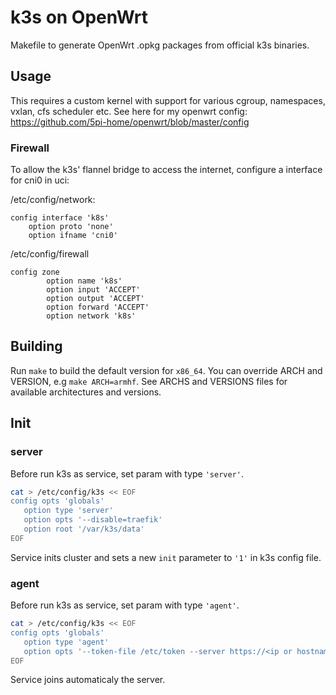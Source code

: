 # k3s on OpenWrt
Makefile to generate OpenWrt .opkg packages from official k3s binaries.

## Usage
This requires a custom kernel with support for various cgroup, namespaces, vxlan, cfs
scheduler etc. See here for my openwrt config: https://github.com/5pi-home/openwrt/blob/master/config

### Firewall
To allow the k3s' flannel bridge to access the internet, configure a interface
for cni0 in uci:

/etc/config/network:
```
config interface 'k8s'
	option proto 'none'
	option ifname 'cni0'
```

/etc/config/firewall
```
config zone
        option name 'k8s'
        option input 'ACCEPT'
        option output 'ACCEPT'
        option forward 'ACCEPT'
        option network 'k8s'
```

## Building
Run `make` to build the default version for `x86_64`. You can override ARCH and
VERSION, e.g `make ARCH=armhf`. See ARCHS and VERSIONS files for available
architectures and versions.

## Init
### server
Before run k3s as service, set param with type `'server'`.
```bash
cat > /etc/config/k3s << EOF
config opts 'globals'
   option type 'server'
   option opts '--disable=traefik'
   option root '/var/k3s/data'
EOF
```
Service inits cluster and sets a new `init` parameter to `'1'` in k3s config file.

### agent
Before run k3s as service, set param with type `'agent'`.
```bash
cat > /etc/config/k3s << EOF
config opts 'globals'
   option type 'agent'
   option opts '--token-file /etc/token --server https://<ip or hostname of server1>:6443 --with-node-id'
EOF
```
Service joins automaticaly the server.